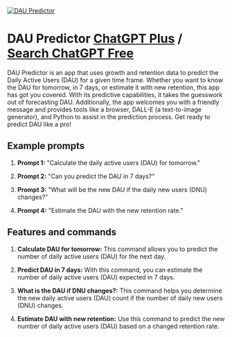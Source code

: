 
[![DAU Predictor](https://files.oaiusercontent.com/file-q4K02bkF1MKuT6Kma2K9m3ix?se=2123-10-17T06%3A50%3A23Z&sp=r&sv=2021-08-06&sr=b&rscc=max-age%3D31536000%2C%20immutable&rscd=attachment%3B%20filename%3D391670db-677d-4ef0-bd3f-f3ef7123fde6.png&sig=URpWJVA//cPt3nYCcRK7ucHT2HCAKtnnF4Pi%2BoA2GuA%3D)](https://chat.openai.com/g/g-ED7MCDjaF-dau-predictor)

# DAU Predictor [ChatGPT Plus](https://chat.openai.com/g/g-ED7MCDjaF-dau-predictor) / [Search ChatGPT Free](https://gptcall.net/index.html#/?search=DAU%20Predictor)

DAU Predictor is an app that uses growth and retention data to predict the Daily Active Users (DAU) for a given time frame. Whether you want to know the DAU for tomorrow, in 7 days, or estimate it with new retention, this app has got you covered. With its predictive capabilities, it takes the guesswork out of forecasting DAU. Additionally, the app welcomes you with a friendly message and provides tools like a browser, DALL-E (a text-to-image generator), and Python to assist in the prediction process. Get ready to predict DAU like a pro!

## Example prompts

1. **Prompt 1:** "Calculate the daily active users (DAU) for tomorrow."

2. **Prompt 2:** "Can you predict the DAU in 7 days?"

3. **Prompt 3:** "What will be the new DAU if the daily new users (DNU) changes?"

4. **Prompt 4:** "Estimate the DAU with the new retention rate."

## Features and commands

1. **Calculate DAU for tomorrow:** This command allows you to predict the number of daily active users (DAU) for the next day.

2. **Predict DAU in 7 days:** With this command, you can estimate the number of daily active users (DAU) expected in 7 days.

3. **What is the DAU if DNU changes?:** This command helps you determine the new daily active users (DAU) count if the number of daily new users (DNU) changes.

4. **Estimate DAU with new retention:** Use this command to predict the new number of daily active users (DAU) based on a changed retention rate.


